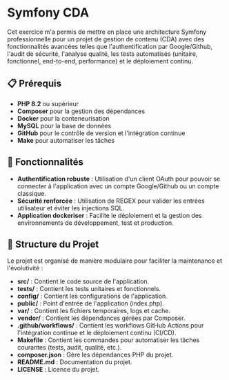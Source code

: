 # Symfony CDA
Cet exercice m'a permis de mettre en place une architecture Symfony professionnelle pour un projet de gestion de contenu (CDA) avec des fonctionnalités avancées telles que l'authentification par Google/Github, l'audit de sécurité, l'analyse qualité, les tests automatisés (unitaire, fonctionnel, end-to-end, performance) et le déploiement continu.

## 📋 Prérequis
- **PHP 8.2** ou supérieur
- **Composer** pour la gestion des dépendances
- **Docker** pour la conteneurisation
- **MySQL** pour la base de données
- **GitHub** pour le contrôle de version et l'intégration continue
- **Make** pour automatiser les tâches

## 🚀 Fonctionnalités
- **Authentification robuste** : Utilisation d'un client OAuth pour pouvoir se connecter à l'application avec un compte Google/Github ou un compte classique.
- **Sécurité renforcée** : Utilisation de REGEX pour valider les entrées utilisateur et éviter les injections SQL.
- **Application dockeriser** : Facilite le déploiement et la gestion des environnements de développement, test et production.

## 📂 Structure du Projet
Le projet est organisé de manière modulaire pour faciliter la maintenance et l'évolutivité :
- **src/** : Contient le code source de l'application.
- **tests/** : Contient les tests unitaires et fonctionnels.
- **config/** : Contient les configurations de l'application.
- **public/** : Point d'entrée de l'application (index.php).
- **var/** : Contient les fichiers temporaires, logs et cache.
- **vendor/** : Contient les dépendances gérées par Composer.
- **.github/workflows/** : Contient les workflows GitHub Actions pour l'intégration continue et le déploiement continu (CI/CD).
- **Makefile** : Contient les commandes pour automatiser les tâches courantes (tests, audit, qualité, etc.).
- **composer.json** : Gère les dépendances PHP du projet.
- **README.md** : Documentation du projet.
- **LICENSE** : Licence du projet.
